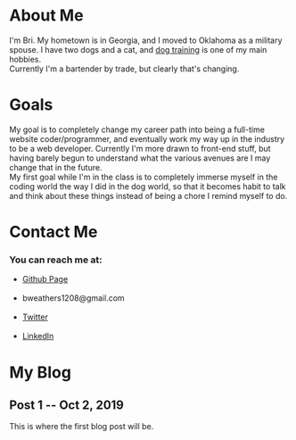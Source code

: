 <!DOCTYPE html>
<html>
<body>
<div>
<h1>About Me</h1>
<p>I'm Bri. My hometown is in Georgia, and I moved to Oklahoma as a military spouse. I have two dogs and a cat, and <a href="http://www.germanshepherddog.com">dog training</a> is one of my main hobbies.<br>Currently I'm a bartender by trade, but clearly that's changing.</p>
</div>
<div>
  <h1>Goals</h1>
<p>My goal is to completely change my career path into being a full-time website coder/programmer, and eventually work my way up in the industry to be a web developer.
Currently I'm more drawn to front-end stuff, but having barely begun to understand what the various avenues are I may change that in the future.<br>My first goal while I'm in the class is to completely immerse myself in the coding world the way I did in the dog world, so that it becomes habit to talk and think about these things instead of being a chore I remind myself to do.</p>
</div>
<div>
<h1>Contact Me</h1>
<h3>You can reach me at:</h3>
  <ul><li><a href="bweathers1208.github.io">Github Page</a></li><br>
  <li>bweathers1208@gmail.com</li><br>
  <li><a href="twitter.com/bweathers1208">Twitter</a></li><br>
    <li><a href="linkedin.com/in/bri-weathers">LinkedIn</a></li></ul>
</div>
<h1>My Blog</h1>
<h2>Post 1 -- Oct 2, 2019</h2>
This is where the first blog post will be.
</body>
</html>

